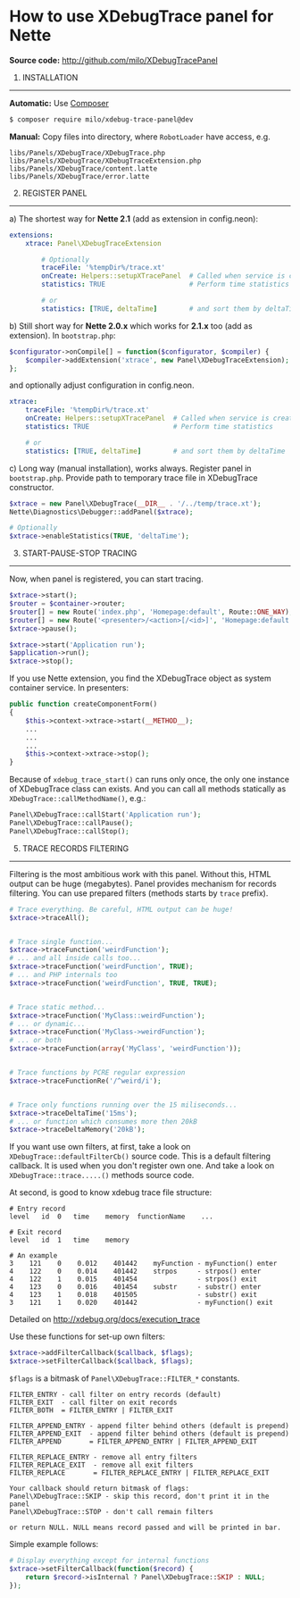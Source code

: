 How to use XDebugTrace panel for Nette
======================================

**Source code:** http://github.com/milo/XDebugTracePanel

1. INSTALLATION
---------------
**Automatic:** Use [Composer](http://getcomposer.org/)
```sh
$ composer require milo/xdebug-trace-panel@dev
```

**Manual:** Copy files into directory, where `RobotLoader` have access, e.g.
```
libs/Panels/XDebugTrace/XDebugTrace.php
libs/Panels/XDebugTrace/XDebugTraceExtension.php
libs/Panels/XDebugTrace/content.latte
libs/Panels/XDebugTrace/error.latte
```



2. REGISTER PANEL
-----------------
a) The shortest way for **Nette 2.1** (add as extension in config.neon):
```yml
extensions:
	xtrace: Panel\XDebugTraceExtension

		# Optionally
		traceFile: '%tempDir%/trace.xt'
		onCreate: Helpers::setupXTracePanel  # Called when service is created
		statistics: TRUE                     # Perform time statistics

		# or
		statistics: [TRUE, deltaTime]        # and sort them by deltaTime
```

b) Still short way for **Nette 2.0.x** which works for **2.1.x** too (add as extension). In `bootstrap.php`:
```php
$configurator->onCompile[] = function($configurator, $compiler) {
	$compiler->addExtension('xtrace', new Panel\XDebugTraceExtension);
};
```

and optionally adjust configuration in config.neon.
```yml
xtrace:
	traceFile: '%tempDir%/trace.xt'
	onCreate: Helpers::setupXTracePanel  # Called when service is created
	statistics: TRUE                     # Perform time statistics

	# or
	statistics: [TRUE, deltaTime]        # and sort them by deltaTime
```

c) Long way (manual installation), works always. Register panel in `bootstrap.php`. Provide path to temporary trace file in XDebugTrace constructor.
```php
$xtrace = new Panel\XDebugTrace(__DIR__ . '/../temp/trace.xt');
Nette\Diagnostics\Debugger::addPanel($xtrace);

# Optionally
$xtrace->enableStatistics(TRUE, 'deltaTime');
```



3. START-PAUSE-STOP TRACING
---------------------------
Now, when panel is registered, you can start tracing.
```php
$xtrace->start();
$router = $container->router;
$router[] = new Route('index.php', 'Homepage:default', Route::ONE_WAY);
$router[] = new Route('<presenter>/<action>[/<id>]', 'Homepage:default');
$xtrace->pause();

$xtrace->start('Application run');
$application->run();
$xtrace->stop();
```

If you use Nette extension, you find the XDebugTrace object as system container service. In presenters:
```php
public function createComponentForm()
{
	$this->context->xtrace->start(__METHOD__);
	...
	...
	...
	$this->context->xtrace->stop();
}
```

Because of `xdebug_trace_start()` can runs only once, the only one instance of XDebugTrace class can exists. And you can call all methods statically as `XDebugTrace::callMethodName()`, e.g.:
```php
Panel\XDebugTrace::callStart('Application run');
Panel\XDebugTrace::callPause();
Panel\XDebugTrace::callStop();
```



5. TRACE RECORDS FILTERING
--------------------------
Filtering is the most ambitious work with this panel. Without this, HTML output can be huge (megabytes). Panel provides mechanism for records filtering. You can use prepared filters (methods starts by `trace` prefix).
```php
# Trace everything. Be careful, HTML output can be huge!
$xtrace->traceAll();


# Trace single function...
$xtrace->traceFunction('weirdFunction');
# ... and all inside calls too...
$xtrace->traceFunction('weirdFunction', TRUE);
# ... and PHP internals too
$xtrace->traceFunction('weirdFunction', TRUE, TRUE);


# Trace static method...
$xtrace->traceFunction('MyClass::weirdFunction');
# ... or dynamic...
$xtrace->traceFunction('MyClass->weirdFunction');
# ... or both
$xtrace->traceFunction(array('MyClass', 'weirdFunction'));


# Trace functions by PCRE regular expression
$xtrace->traceFunctionRe('/^weird/i');


# Trace only functions running over the 15 miliseconds...
$xtrace->traceDeltaTime('15ms');
# ... or function which consumes more then 20kB
$xtrace->traceDeltaMemory('20kB');
```

If you want use own filters, at first, take a look on `XDebugTrace::defaultFilterCb()` source code. This is a default filtering callback. It is used when you don't register own one. And take a look on `XDebugTrace::trace.....()` methods source code.

At second, is good to know xdebug trace file structure:
```
# Entry record
level   id  0   time    memory  functionName    ...

# Exit record
level   id  1   time    memory

# An example
3    121    0    0.012    401442    myFunction - myFunction() enter
4    122    0    0.014    401442    strpos     - strpos() enter
4    122    1    0.015    401454               - strpos() exit
4    123    0    0.016    401454    substr     - substr() enter
4    123    1    0.018    401505               - substr() exit
3    121    1    0.020    401442               - myFunction() exit
```
Detailed on http://xdebug.org/docs/execution_trace

Use these functions for set-up own filters:
```php
$xtrace->addFilterCallback($callback, $flags);
$xtrace->setFilterCallback($callback, $flags);
```

`$flags` is a bitmask of `Panel\XDebugTrace::FILTER_*` constants.
```
FILTER_ENTRY - call filter on entry records (default)
FILTER_EXIT  - call filter on exit records
FILTER_BOTH  = FILTER_ENTRY | FILTER_EXIT

FILTER_APPEND_ENTRY - append filter behind others (default is prepend)
FILTER_APPEND_EXIT  - append filter behind others (default is prepend)
FILTER_APPEND       = FILTER_APPEND_ENTRY | FILTER_APPEND_EXIT

FILTER_REPLACE_ENTRY - remove all entry filters
FILTER_REPLACE_EXIT  - remove all exit filters
FILTER_REPLACE       = FILTER_REPLACE_ENTRY | FILTER_REPLACE_EXIT
```

```
Your callback should return bitmask of flags:
Panel\XDebugTrace::SKIP - skip this record, don't print it in the panel
Panel\XDebugTrace::STOP - don't call remain filters

or return NULL. NULL means record passed and will be printed in bar.
```

Simple example follows:
```php
# Display everything except for internal functions
$xtrace->setFilterCallback(function($record) {
    return $record->isInternal ? Panel\XDebugTrace::SKIP : NULL;
});
```
